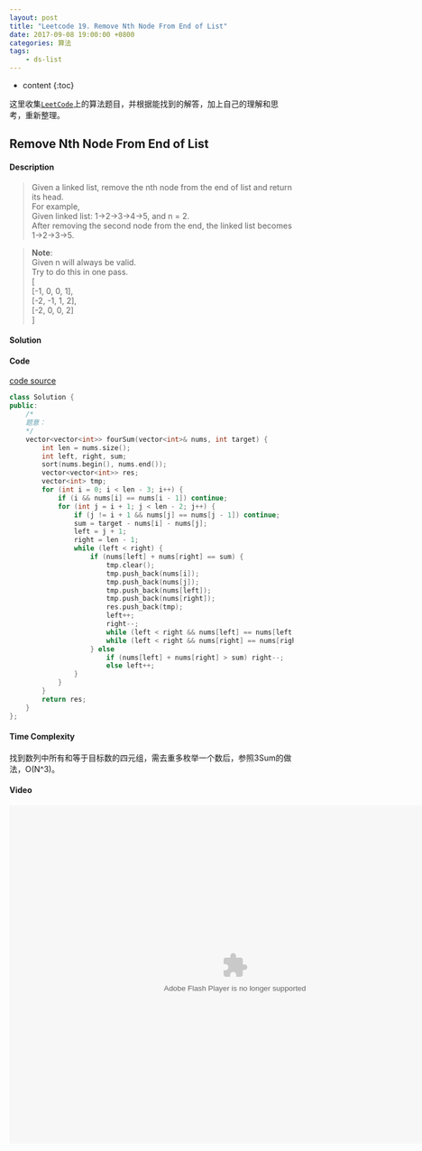 ```yaml
---
layout: post
title: "Leetcode 19. Remove Nth Node From End of List"
date: 2017-09-08 19:00:00 +0800 
categories: 算法
tags: 
    - ds-list
---
```

* content
{:toc}

这里收集[`LeetCode`](https://leetcode.com)上的算法题目，并根据能找到的解答，加上自己的理解和思考，重新整理。

<!-- more -->

## Remove Nth Node From End of List

#### Description

>Given a linked list, remove the nth node from the end of list and return its head.  
For example,  
  Given linked list: 1->2->3->4->5, and n = 2.  
  After removing the second node from the end, the linked list becomes  
  1->2->3->5.

>__Note__:  
Given n will always be valid.  
Try to do this in one pass.   
[  
  [-1, 0, 0, 1],    
  [-2, -1, 1, 2],  
  [-2, 0, 0, 2]  
]

#### Solution



#### Code

[code source](http://www.jiuzhang.com/solution/4sum '取自九章算法')  
```cpp
class Solution {
public:
    /*
    题意：
    */
    vector<vector<int>> fourSum(vector<int>& nums, int target) {
        int len = nums.size();
        int left, right, sum;
        sort(nums.begin(), nums.end());
        vector<vector<int>> res;
        vector<int> tmp;
        for (int i = 0; i < len - 3; i++) {
            if (i && nums[i] == nums[i - 1]) continue;
            for (int j = i + 1; j < len - 2; j++) {
                if (j != i + 1 && nums[j] == nums[j - 1]) continue;
                sum = target - nums[i] - nums[j];
                left = j + 1;
                right = len - 1;
                while (left < right) {
                    if (nums[left] + nums[right] == sum) {
                        tmp.clear();
                        tmp.push_back(nums[i]);
                        tmp.push_back(nums[j]);
                        tmp.push_back(nums[left]);
                        tmp.push_back(nums[right]);
                        res.push_back(tmp);
                        left++;
                        right--;
                        while (left < right && nums[left] == nums[left - 1]) left++;
                        while (left < right && nums[right] == nums[right + 1]) right--;
                    } else 
                        if (nums[left] + nums[right] > sum) right--;
                        else left++;
                }
            }
        }
        return res;
    }
};
```

#### Time Complexity

找到数列中所有和等于目标数的四元组，需去重多枚举一个数后，参照3Sum的做法，O(N^3)。

#### Video

<embed src='http://player.youku.com/player.php/sid/XMjkwMzEwNTAwNA==/v.swf' allowFullScreen='true' quality='high' width='800' height='600' align='middle' allowScriptAccess='always' type='application/x-shockwave-flash' wmode="opaque">